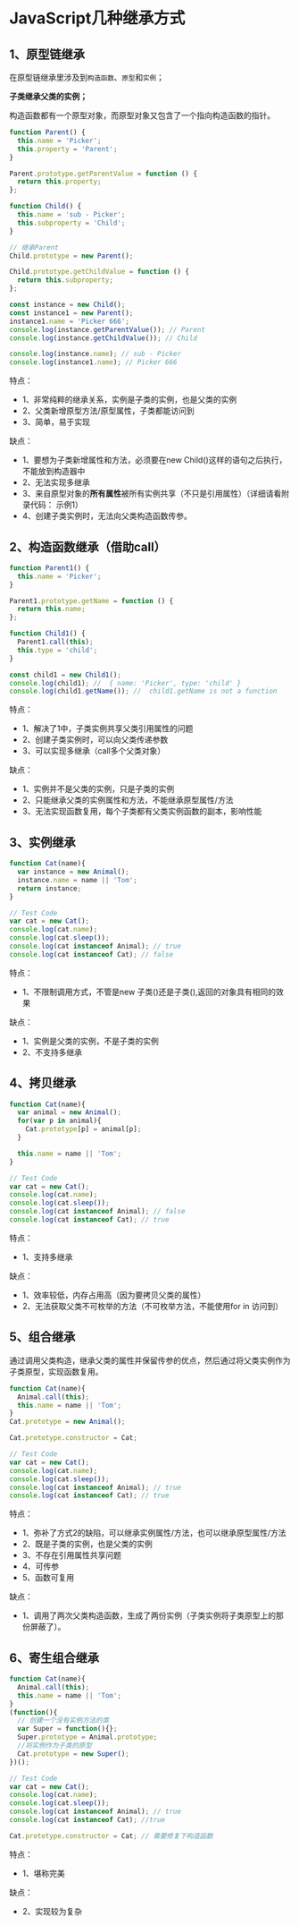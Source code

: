 # JavaScript几种继承方式

## 1、原型链继承

在原型链继承里涉及到`构造函数`、`原型`和`实例`；

**子类继承父类的实例；**

构造函数都有一个原型对象，而原型对象又包含了一个指向构造函数的指针。

```js
function Parent() {
  this.name = 'Picker';
  this.property = 'Parent';
}

Parent.prototype.getParentValue = function () {
  return this.property;
};

function Child() {
  this.name = 'sub - Picker';
  this.subproperty = 'Child';
}

// 继承Parent
Child.prototype = new Parent();

Child.prototype.getChildValue = function () {
  return this.subproperty;
};

const instance = new Child();
const instance1 = new Parent();
instance1.name = 'Picker 666';
console.log(instance.getParentValue()); // Parent
console.log(instance.getChildValue()); // Child

console.log(instance.name); // sub - Picker
console.log(instance1.name); // Picker 666
```

特点：

* 1、非常纯粹的继承关系，实例是子类的实例，也是父类的实例
* 2、父类新增原型方法/原型属性，子类都能访问到
* 3、简单，易于实现

缺点：

* 1、要想为子类新增属性和方法，必须要在new Child()这样的语句之后执行，不能放到构造器中
* 2、无法实现多继承
* 3、来自原型对象的**所有属性**被所有实例共享（不只是引用属性）（详细请看附录代码： 示例1）
* 4、创建子类实例时，无法向父类构造函数传参。

## 2、构造函数继承（借助call）

```js
function Parent1() {
  this.name = 'Picker';
}

Parent1.prototype.getName = function () {
  return this.name;
};

function Child1() {
  Parent1.call(this);
  this.type = 'child';
}

const child1 = new Child1();
console.log(child1); //  { name: 'Picker', type: 'child' }
console.log(child1.getName()); //  child1.getName is not a function
```

特点：

* 1、解决了1中，子类实例共享父类引用属性的问题
* 2、创建子类实例时，可以向父类传递参数
* 3、可以实现多继承（call多个父类对象）

缺点：

* 1、实例并不是父类的实例，只是子类的实例
* 2、只能继承父类的实例属性和方法，不能继承原型属性/方法
* 3、无法实现函数复用，每个子类都有父类实例函数的副本，影响性能

## 3、实例继承

```js
function Cat(name){
  var instance = new Animal();
  instance.name = name || 'Tom';
  return instance;
}

// Test Code
var cat = new Cat();
console.log(cat.name);
console.log(cat.sleep());
console.log(cat instanceof Animal); // true
console.log(cat instanceof Cat); // false
```

特点：

* 1、不限制调用方式，不管是new 子类()还是子类(),返回的对象具有相同的效果

缺点：

* 1、实例是父类的实例，不是子类的实例
* 2、不支持多继承

## 4、拷贝继承

```js
function Cat(name){
  var animal = new Animal();
  for(var p in animal){
    Cat.prototype[p] = animal[p];
  }

  this.name = name || 'Tom';
}

// Test Code
var cat = new Cat();
console.log(cat.name);
console.log(cat.sleep());
console.log(cat instanceof Animal); // false
console.log(cat instanceof Cat); // true
```

特点：

* 1、支持多继承

缺点：

* 1、效率较低，内存占用高（因为要拷贝父类的属性）
* 2、无法获取父类不可枚举的方法（不可枚举方法，不能使用for in 访问到）

## 5、组合继承

通过调用父类构造，继承父类的属性并保留传参的优点，然后通过将父类实例作为子类原型，实现函数复用。

```js
function Cat(name){
  Animal.call(this);
  this.name = name || 'Tom';
}
Cat.prototype = new Animal();

Cat.prototype.constructor = Cat;

// Test Code
var cat = new Cat();
console.log(cat.name);
console.log(cat.sleep());
console.log(cat instanceof Animal); // true
console.log(cat instanceof Cat); // true
```

特点：

* 1、弥补了方式2的缺陷，可以继承实例属性/方法，也可以继承原型属性/方法
* 2、既是子类的实例，也是父类的实例
* 3、不存在引用属性共享问题
* 4、可传参
* 5、函数可复用

缺点：

* 1、调用了两次父类构造函数，生成了两份实例（子类实例将子类原型上的那份屏蔽了）。

## 6、寄生组合继承

```js
function Cat(name){
  Animal.call(this);
  this.name = name || 'Tom';
}
(function(){
  // 创建一个没有实例方法的类
  var Super = function(){};
  Super.prototype = Animal.prototype;
  //将实例作为子类的原型
  Cat.prototype = new Super();
})();

// Test Code
var cat = new Cat();
console.log(cat.name);
console.log(cat.sleep());
console.log(cat instanceof Animal); // true
console.log(cat instanceof Cat); //true

Cat.prototype.constructor = Cat; // 需要修复下构造函数
```

特点：

* 1、堪称完美

缺点：

* 2、实现较为复杂
